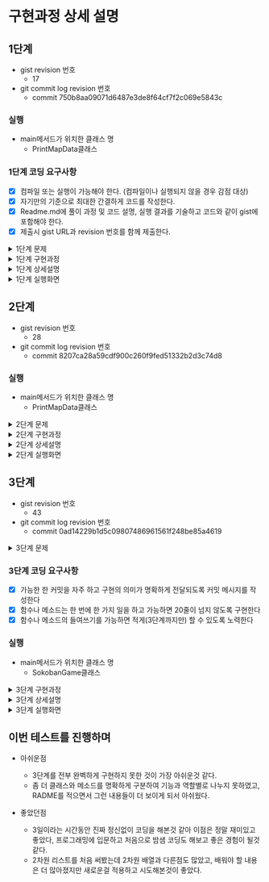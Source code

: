 # 구현과정 상세 설명
## 1단계
 - gist revision 번호
   - 17
 - git commit log revision 번호
   - commit 750b8aa09071d6487e3de8f64cf7f2c069e5843c
 
### 실행
- main메서드가 위치한 클래스 명
  - PrintMapData클래스

### 1단계 코딩 요구사항
- [X] 컴파일 또는 실행이 가능해야 한다. (컴파일이나 실행되지 않을 경우 감점 대상)
- [X] 자기만의 기준으로 최대한 간결하게 코드를 작성한다.
- [X] Readme.md에 풀이 과정 및 코드 설명, 실행 결과를 기술하고 코드와 같이 gist에 포함해야 한다.
- [X] 제출시 gist URL과 revision 번호를 함께 제출한다.

<details>
<summary>1단계 문제</summary>
<div markdown="1">

### 1.내용을 문자열로 넘겨서 처리하는 함수를 작성한다.
```
Stage 1
#####
#OoP#
#####
=====
Stage 2
  #######
###  O  ###
#    o    #
# Oo P oO #
###  o  ###
 #   O  # 
 ########
```
### 2.위 값을 읽어 2차원 배열로 변환 저장한다.
|기호|의미|저장값|
|------|----|------|
|#|벽(Wall)|0|
|O|구멍(Hall)|1|
|o|공(Ball)|2|
|P|플레이어(Player)|3|
|=|스테이지 구분|4|
 
### 3.출력할 내용
아래와 같은 형태로 각 스테이지 정보를 출력한다.
- 플레이어 위치는 배열 [0][0]을 기준으로 처리한다
  - 아래 출력 예시와 상관없이 기준에 맞춰서 얼마나 떨어진지 표시하면 된다
- 스테이지 구분값은 출력하지 않는다
 
```java
Stage 1

#####
#OoP#
#####

가로크기: 5
세로크기: 3
구멍의 수: 1
공의 수: 1
플레이어 위치 (2, 4)

Stage 2

  #######
###  O  ###
#    o    #
# Oo P oO #
###  o  ###
 #   O  # 
 ########

가로크기: 11
세로크기: 7
구멍의 수: 4
공의 수: 4
플레이어 위치 (4, 6)
```
</div>
</details>



<details>
<summary>1단계 구현과정</summary>
<div markdown="1">

### 1.내용을 문자열로 넘겨서 처리하는 함수를 작성한다.
 - [X] map.txt 파일에 저장되어 있는 내용을 문자열로 받는다.
 - [X] Stage의 S와 스테이지 구분 = 를 기준으로 여러 스테이지가 하나의 파일에 있어도 구분 가능
### 2.값을 읽어 2차원 배열로 변환 저장한다.
 - [X] 문자열로 받은 내용을 2차원 배열로 저장한다.
   - 2차원 배열 형태로 저장을 하려다가, 맵마다의 크기가 다른데 그럴때마다 배열을 선언해야 하는 번거로움이 있어 이중리스트로 저장
### 3.아래와 같은 형태로 각 스테이지 정보를 출력한다.
 - [X] 각 위치의 값을 받고, 비교하여 각 스테이지 정보를 출력

</div>
</details>

<details>
<summary>1단계 상세설명</summary>
<div markdown="1">

## 목차
1. [PrintMapData클래스](#PrintMapData클래스)
2. [SokobanMap클래스](#SokobanMap클래스)
3. [MapRepository클래스](#MapRepository클래스)
4. [MapController클래스](#MapController클래스)

## PrintMapData클래스
|메소드명|기능|
|------|----|
|[main](#main메소드)|프로그램의 실행|

## SokobanMap클래스
- 맵이 생성될 때 사용되며, 맵의 정보를 가지고 있다.

|메소드명|기능|
|------|----|
|[getValue](#getValue메소드)| 위치에 따른 map 정보를 가져온다. |
|[printSokobanMap](#printSokobanMap메소드)| 맵을 출력해준다. |

### getValue메소드
```java
private void getValue(int i) {
     for (int k = 0; k < sokobanMaps.get(i).get(0).length(); k++) {
         if (sokobanMaps.get(i).get(0).charAt(k) == 'O') {
             hallCount += 1;
         }
         if (sokobanMaps.get(i).get(0).charAt(k) == 'o') {
             ballCount += 1;
         }
         if (sokobanMaps.get(i).get(0).length() > width) {
             width = sokobanMaps.get(i).get(0).length();
         }
         if (sokobanMaps.get(i).get(0).charAt(k) == 'P') {
             playerX = k + 1;
             playerY = i + 1;
         }
     }
 }
```
- 맵에 위치한 정보들의 위치값을 비교하여 값을 저장한다.
### printSokobanMap메소드
```java
public void printSokobanMap() {
     for (int i = 0; i < sokobanMaps.size(); i++) {
        for (int j = 0; j < sokobanMaps.get(i).size(); j++) {
            System.out.println(sokobanMaps.get(i).get(j));
        }
     }
     System.out.println();
 }
```
- 맵을 2중 for문을 사용하여 출력해 준다.

## MapRepository클래스
- 앞으로의 단계에서 사용된 맵을 저장하는 클래스

|메소드명| 기능            |
|------|---------------|
|[save](#save메소드)| 생성된 맵을 저장하는 기능|
|[printValue](#printValue메소드)| 저장되어 있는 각각의 맵의 값을 출력해준다. |
|[printMap](#printMap메소드)| 저장되어 있는 각각의 맵을 출력해준다. |

### save메소드
```java
private static final Map<Integer, SokobanMap> maps = new HashMap<>();
public void save(SokobanMap mapData) {
     maps.put(sequence, mapData);
     mapData.setMapID(sequence);
     sequence++;
 }
```
- 생성된 맵을 key와 value값으로 저장하여, 추후에 필요할때 사용할 수 있게 만들었다.

### printValue메소드
```java
public void printMap() {
     for (SokobanMap value : maps.values()) {
        System.out.println("Stage " + value.getMapID());
        value.printSokobanMap();
    }
 }
```
- 저장되어 있는 각각의 맵을 출력해준다.
### printMap메소드
```java
public void printMap() {
     for (SokobanMap value : maps.values()) {
        System.out.println("Stage " + value.getMapID());
        value.printSokobanMap();
    }
 }
```
- 저장되어 있는 각각의 맵의 값(정보)를 출력해준다.

## MapController클래스
- 맵을 불러오고 저장하는 역할

|메소드명| 기능                  |
|------|---------------------|
|[readText](#readText메소드)| txt파일에서 데이터를 읽어 오는 기능 |
|[saveMapData](#saveMapData메소드)| sokobanMap맵을 생성하고 저장하는 기능 |
|[getData](#getData메소드)| txt파일에 저장되어있는 stage를 분리해주는 기능 |

### readText메소드
```java
public void readText() {
    String filePath = "map.txt";
    List<List<String>> mapData = new ArrayList<>();
    try {
        BufferedReader buf = new BufferedReader(new FileReader(filePath));
        String line;
        while ((line = buf.readLine()) != null) {
            String[] row = line.split("/r");
            List<String> replaceRow = Arrays.stream(row)
                    .map(s -> s.replace("#", "0"))
                    .map(s -> s.replace("O", "1"))
                    .map(s -> s.replace("o", "2"))
                    .map(s -> s.replace("P", "3"))
                    .map(s -> s.replace("=", "4"))
                    .collect(Collectors.toList());
            mapData.add(replaceRow);
        }
        saveMapData(mapData);
    } catch (Exception ex) {
        System.out.println(ex.getMessage());
    }
 }
```
- map.txt파일을 읽어서 값을 가져온뒤 저장값으로 변경하여 2차원 list에 값을 저장해준다.

### saveMapData메소드
```java
private void saveMapData(List<List<String>> mapData) {
    List<List<String>> saveMap = new ArrayList<>();
    for (List<String> mapDatum : mapData) {
        mapDatum = mapDatum.stream()
              .map(s -> s.replace("0", "#"))
              .map(s -> s.replace("1", "O"))
              .map(s -> s.replace("2", "o"))
              .map(s -> s.replace("3", "P"))
              .map(s -> s.replace("4", "="))
              .collect(Collectors.toList());
        for (int j = 0; j < mapDatum.size(); j++) {
            saveMap = getData(saveMap, mapDatum);
        }
    }
     SokobanMap sokobanMap = new SokobanMap(saveMap);
     mapRepository.save(sokobanMap);
     mapRepository.printValue();
 }
```
- 파일에서 읽어온 값을 받아서 출력 모양으로 변환해 준 다음 저장소에 맵을 저장해준다. 

### getData메소드
```java
private List<List<String>> getData(List<List<String>> saveMap, List<String> mapDatum) {
     for (int j = 0; j < mapDatum.size(); j++) {
        if (mapDatum.get(j).contains("S")) {
            continue;
        }
        if (mapDatum.get(j).contains("=")) {
           SokobanMap sokobanMap = new SokobanMap(saveMap);
           mapRepository.save(sokobanMap);
           saveMap = new ArrayList<>();
           continue;
        }
        List<String> col = mapDatum;
        saveMap.add(col);
     }
     return saveMap;
  }
```
- S와 =(구분값) 을 활용해서 stage를 구분하여 값을 반환해 준다.

</div>
</details>

<details>
<summary>1단계 실행화면</summary>
<div markdown="1">

- Stage 1, 2
   
   ![sokoban – MapController12](https://user-images.githubusercontent.com/78953393/144959065-0fc35600-c78d-461f-8070-e5a7a4f54bb3.png)

- Stage 3, 4

   ![sokoban – MapController34](https://user-images.githubusercontent.com/78953393/144959073-33483774-2210-4ed2-9f79-5bc4fe6e027f.png)

- Stage 5

  ![sokoban – MapController5](https://user-images.githubusercontent.com/78953393/144959081-2f20956e-47ce-40af-bd12-9afa6f978af3.png)

</div>
</details>

## 2단계

- gist revision 번호
   - 28
- git commit log revision 번호
   - commit 8207ca28a59cdf900c260f9fed51332b2d3c74d8

### 실행
- main메서드가 위치한 클래스 명
  - PrintMapData클래스

<details>
<summary>2단계 문제</summary>
<div markdown="1">

### 1단계 스테이지 2의 지도를 읽고 사용자 입력을 받아서 캐릭터를 움직이게 하는 프로그램을 작성하시오. 

### 입력명령
```
- w: 위쪽
- a: 왼쪽
- s: 아래쪽
- d: 오른쪽
- q: 프로그램 종료
```
### 요구사항
- 처음 시작하면 스테이지 2의 지도를 출력한다.
- 간단한 프롬프트 (예: SOKOBAN> )를 표시해 준다.
- 하나 이상의 문자를 입력받은 경우 순서대로 처리해서 단계별 상태를 출력한다.
- 벽이나 공등 다른 물체에 부딪히면 해당 명령을 수행할 수 없습니다 라는 메시지를 출력하고 플레이어를 움직이지 않는다.
 
### 동작예시
```
Stage 2

  #######
###  O  ###
#    o    #
# Oo P oO #
###  o  ###
 #   O  # 
 ########

SOKOBAN> ddzw (엔터)

  #######
###  O  ###
#    o    #
# Oo  PoO #
###  o  ###
 #   O  # 
 ########
 
 D: 오른쪽으로 이동합니다.
 
  #######
###  O  ###
#    o    #
# Oo  PoO #
###  o  ###
 #   O  # 
 ########
 
 D: (경고!) 해당 명령을 수행할 수 없습니다!
 
  #######
###  O  ###
#    o    #
# Oo  PoO #
###  o  ###
 #   O  # 
 ########
 
 Z: (경고!) 해당 명령을 수행할 수 없습니다!
 
  #######
###  O  ###
#    o    #
# Oo  PoO #
###  o  ###
 #   O  # 
 ########
 
 W: 위로 이동합니다.
 
SOKOBAN> q
Bye~
```
 
</div>
</details>
 
 
<details>
<summary>2단계 구현과정</summary>
<div markdown="1">

## 2단계 코딩 요구사항
- [X] 너무 크지 않은 함수 단위로 구현하고 중복된 코드를 줄이도록 노력한다
- [X] 마찬가지로 Readme.md 파일과 작성한 소스 코드를 모두 기존 secret gist에 올려야 한다
- [X] 전역변수의 사용을 자제한다
- [X] 객체 또는 배열을 적절히 활용한다

### 1.처음 시작하면 스테이지 2의 지도를 출력한다.
- [X] 1단계에서 구현한 저장소를 활용해서 출력
### 2.간단한 프롬프트 (예: `SOKOBAN> `)를 표시해 준다.
- [X] System.out.println을 활용하여 명령을 받는 시점에 반복적으로 표시
### 3.하나 이상의 문자를 입력받은 경우 순서대로 처리해서 단계별 상태를 출력한다.
- [X] 사용자로부터 입력받은 명령어를 순차적으로 처리 할 수 있도록 리스트로 받아서 처리
- [X] 정해진 명령어 이외 다른 명령어가 입력 될 경우 예외 처리
### 4.벽이나 공등 다른 물체에 부딪히면 `해당 명령을 수행할 수 없습니다` 라는 메시지를 출력하고 플레이어를 움직이지 않는다.
- [X] ConNotMoveException이라는 예외 클래스를 생성하여, 다른 물체에 부딪히면 예외가 발생하도록 처리
- [X] 커스텀예외를 생성하여, 예외 상황에서 좀 더 명확한 메시지를 받을 수 있도록 처리
### 5.1단계에서 구현한 클래스와 메소드를 최대한 활용
- [X] 1단계에서 구현했던 클래스와 메소드를 최대한 활용하고자 노력하였다.

</div>
</details>

<details>
<summary>2단계 상세설명</summary>
<div markdown="1">

1. [Input클래스](#Input클래스)
2. [MapRepository클래스](#MapRepository클래스)
3. [CanNotMoveException클래스](#CanNotMoveException클래스)
4. [Command클래스](#Command클래스)
5. [CommandController클래스](#CommandController클래스)

## Input클래스
- 입력받고 처리하는 역할

|메소드명| 기능                        |
|------|---------------------------|
|[inputString메소드](#inputString메소드)| 사용자로 부터 입력받는 기능           |
|[splitString메소드](#splitString메소드)| 연결된 명령어를 하나의 명령어로 분리하는 기능 |

### inputString메소드
```java
public List<String> inputString() throws IOException {
    List<String> commandList = new ArrayList<>();
    BufferedReader buf = new BufferedReader(new InputStreamReader(System.in));
    String command = buf.readLine().toLowerCase();
    splitString(command, commandList);
    return commandList;
}
```
- BufferedReader로 명령어를 입력 받는다.

### splitString메소드
```java
private void splitString(String command, List<String> commandList) {
    for (int i = 0; i < command.length(); i++) {
        commandList.add(String.valueOf(command.charAt(i)));
    }
}
```
- 입력받은 명령어를 하나씩 나눠 리스트에 저장해준다.

### MapRepository클래스
- 맵을 저장하는 역할

| 메소드명                            | 기능                           |
|---------------------------------|------------------------------|
| [moveRight메소드](#moveRight메소드) | Player를 오른쪽으로 이동 시킨 후 저장하는 기능|

### moveRight메소드
```java
public void moveRight(int stage) {
    int playerX = maps.get(stage).getPlayerX() - 1;
    int playerY = maps.get(stage).getPlayerY() - 1;
    try {
        if (maps.get(stage).getSokobanMaps().get(playerY).get(0).charAt(playerX + 1) != ' ') {
            throw new CanNotMoveException("D");
        }
        StringBuilder newString = new StringBuilder(maps.get(stage).getSokobanMaps().get(playerY).get(0));
        newString.setCharAt(playerX, ' ');
        newString.setCharAt(playerX + 1, 'P');
        maps.get(stage).getSokobanMaps().get(playerY).remove(0);
        maps.get(stage).getSokobanMaps().get(playerY).add(String.valueOf(newString));
        printMap(stage);
        System.out.println("D: 오른쪽으로 이동합니다.");
    } catch (CanNotMoveException e) {
        printMap(stage);
        System.out.println(e.getMessage());
    }
    System.out.println();
}
```
- 1단계에서 구현했던 Player의 좌표값을 가져와서 변수에 저장한다.
- Player가 이동할 위치에 물체가 있는지 확인 후 물체가 있으면, 예외를 발생시킨다. 없으면 오른쪽으로 움직인다.
- StringBuilder를 사용해서 Player의 기존 위치는 공백으로 이동한 위치는 P로 표시되게 만든다.
- 기존 맵에 있던 데이터를 지우고, Player가 새롭게 이동한 데이터로 맵을 변경한다.

### CanNotMoveException클래스
- 이동불가 예외처리를 위한 역할
```java
public CanNotMoveException(String command) {
    super(command + "(경고!) 해당 명령을 수행할 수 없습니다!");
}
```
- 이동불가 예외 발생 시 입력된 명령어를 매개변수로 받아서 명령 수행불가 문구 출력

### Command클래스
- 명령어를 저장하는 enum타입의 클래스
```java
UP("w", 0),
DOWN("s", 1),
LEFT("a", 2),
RIGHT("d", 3),
EXIT("q", 4);
```
|메소드명| 기능                                                           |
|------|--------------------------------------------------------------|
|[isSameCommand메소드](#isSameCommand메소드)| 입력 받은 명령어가 저장된 명령어와 같은지 구분하는 기능                              |
|[getCommandID메소드](#getCommandID메소드)| 입력 받은 명령어가 저장된 명령어와 동일 할 경우 명령어 ID반환 동일하지 않을 경우 예외를 발생시키는 기능 |

### isSameCommand메소드
```java
public boolean isSameCommand(String inputCommand) {
    return this.inputCommand.equals(inputCommand);
}
```
- 입력받은 명령어가 저장된 명령어와 일치하는지 구분해 준다.

### getCommandID메소드
```java
public static int getCommandID(String command) {
    for (Command i : Command.values()) {
        if (i.isSameCommand(command)) {
            return i.commandID;
        }
    }
    throw new IllegalArgumentException();
}
```
- isSameCommand 메소드의 결과로 반환된 값을 사용하여, true이면 명령어 ID값 반환 false이면 예외를 발생 시킨다.

### CommandController클래스
- 명령어를 처리하는 역할

| 메소드명                                                      | 기능                                  |
|-----------------------------------------------------------|-------------------------------------|
| [createCommendController메소드](#createCommendController메소드) | 명령어에 따라 메소드를 호출하기 위한 컨트롤러를 생성하는 기능  |
| [readCommend메소드](#readCommend메소드)                         | 입력된 명령어를 읽어서 해당 기능을 하는 메소드를 호출하는 기능 |

### createCommendController메소드
```java
private void createCommendController(Map<Integer, Runnable> controllerList, int stage) {
    controllerList.put(0, () -> up(stage)); // w
    controllerList.put(1, () -> down(stage)); // s
    controllerList.put(2, () -> left(stage)); // a
    controllerList.put(3, () -> right(stage)); // d
    controllerList.put(4, this::gameExit); // q
}
```
- if~else문 또는 switch문의 사용을 피하기위해 함수형 인터페이스인 Runnable을 사용
- 명령어의 ID값을 key값으로 실행 메소드를 value값으로 저장되어 있는 Map을 생 

### readCommend메소드
```java
private void readCommend(List<String> commands, Map<Integer, Runnable> controllerList, int stage) {
    for (String command : commands) {
        try {
            controllerList.get(Command.getCommandID(command)).run();
        } catch (IllegalArgumentException e) {
            printErr(stage, command.toUpperCase());
        }
    }
}
```
- 입력받은 명령어를 읽고, 명령어에 해당하는 메소드를 실행해준다.
- 입력값 오류로 인한 예외 발생 시 입력된 내용과 오류문구를 출력해준다.

</div>
</details>

<details>
<summary>2단계 실행화면</summary>
<div markdown="1">

- 실행화면 부터 명령어 z 처리

   <img width="326" alt="2단계 실행화면 z 까지" src="https://user-images.githubusercontent.com/78953393/144993690-752e1cca-20bb-41da-901a-c3d1062308e8.png">

- w와 q 명령어

   <img width="159" alt="2단계 실행화면 wq" src="https://user-images.githubusercontent.com/78953393/144993709-19a00102-f8c8-4941-b3fc-7121e119a791.png">

</div>
</details>

## 3단계
- gist revision 번호
    - 43
- git commit log revision 번호
    - commit 0ad14229b1d5c09807486961561f248be85a4619

<details>
<summary>3단계 문제</summary>
<div markdown="1">

### 소코반 게임 완성하기
> 참고사이트 https://www.cbc.ca/kids/games/play/sokoban

</div>
</details>
 
### 3단계 코딩 요구사항
- [X] 가능한 한 커밋을 자주 하고 구현의 의미가 명확하게 전달되도록 커밋 메시지를 작성한다
- [X] 함수나 메소드는 한 번에 한 가지 일을 하고 가능하면 20줄이 넘지 않도록 구현한다
- [X] 함수나 메소드의 들여쓰기를 가능하면 적게(3단계까지만) 할 수 있도록 노력한다

### 실행
- main메서드가 위치한 클래스 명
  - SokobanGame클래스

<details>
<summary>3단계 구현과정</summary>
<div markdown="1">

### 요구사항
- [X] 난이도를 고려하여 스테이지 1부터 5까지 플레이 가능한 map.txt 파일을 스스로 작성한다.
- [X] 지도 파일 map.txt를 문자열로 읽어서 처리하도록 개선한다.
  - 1단계에서 구현한 MapController 클래스를 활용하여, map.txt파일을 읽어 문자열로 처리
- [X] 처음 시작시 Stage 1의 지도와 프롬프트가 표시된다.
  - 프로그램 시작 시 start() 메소르틑 호출하여 표시해준다.
- [ ] r 명령 입력시 스테이지를 초기화 한다.
  - 아직 구현하지 못했습니다.
- [X] 모든 o를 O자리에 이동시키면 클리어 화면을 표시하고 다음 스테이지로 표시한다.
  - contains 메소드를 활용하여, 맵에 O(구멍) 이 존재하는지 확인하고, 0으로 전부 변경되어 O(구멍) 이 없어지면 스테이지 클리어 식으로 구현
- [X] 주어진 모든 스테이지를 클리어시 축하메시지를 출력하고 게임을 종료한다.
  - map.txt 파일에 존재하는 스테이지를 모두 클리어하면 게임종료.

### 참고: 플레이어 이동조건
- [X] 플레이어는 o를 밀어서 이동할 수 있지만 당길 수는 없다.
- [X] o를 O 지점에 밀어 넣으면 0으로 변경된다.
- [X] 플레이어는 O를 통과할 수 있다.
  - 통과는 가능하나, O를 통과하고 나올때 O이 없어지는 문제 아직 해결중
- [X] 플레이어는 #을 통과할 수 없다.
- [ ] 0 상태의 o를 밀어내면 다시 o와 O로 분리된다.
  - 아직 구현하지 못했습니다.
- [X] 플레이어가 움직일 때마다 턴수를 카운트한다.
- [X] 상자가 두 개 연속으로 붙어있는 경우 밀 수 없다.

</div>
</details>

<details>
<summary>3단계 상세설명</summary>
<div markdown="1">

## 목차
1. [CommandController클래스](#CommandController클래스)
2. [Input클래스](#Input클래스)
3. [MapController클래스](#MapController클래스)
4. [MapRepository클래스](#MapRepository클래스)
5. [PlaySokoban클래스](#PlaySokoban클래스)
6. [SokobanMap클래스](#SokobanMap클래스)
7. [SokobanGame클래스](#SokobanGame클래스)

## CommandController클래스
- 명령어를 관리하는 역할

|메소드명| 기능                                |
|------|-----------------------------------|
|[inputCommand](#inputCommand메소드)| 사용자로부터 입력을 받는 명령어를 컨트롤러로 보내는 기능   |
|[createCommendController](#createCommendController메소드)| 명령어에 맞는 메소드를 호출하기 위해 컨트롤러를 생성해주는 기능 |
|[gameExit](#gameExit메소드)| 게임종료 기능을 가지고 있는 메소드               |
|[readCommend](#readCommend메소드)| 입력받은 명령어를 읽어서 명령어에 맞는 메소드를 호출하는 기능|

### inputCommand메소드
```java
public void inputCommand(int stage) {
    try {
        Map<Integer, Runnable> controllerList = new HashMap<>();
        createCommendController(controllerList, stage);
        Input input = new Input();
        List<String> commands;
        while (!stageCount(stage)) {
            System.out.println();
            System.out.print("SOKOBAN> ");
            commands = input.inputString();
            System.out.println();
            readCommend(commands, controllerList);
        }
    } catch (IOException e) {
        System.out.println(e.getMessage());
    }
}
```
- Input클래스를 생성하여 반복적으로 사용자로부터 입력을 받도록 입력받는 메소드를 호출한다.
- 입력받은 명령어를 readCommend메소드로 전달해준다.

### createCommendController메소드
```java
private void createCommendController(Map<Integer, Runnable> controllerList, int stage) {
    controllerList.put(0, () -> moveUp(stage));
    controllerList.put(1, () -> moveDown(stage));
    controllerList.put(2, () -> moveLeft(stage));
    controllerList.put(3, () -> moveRight(stage));
    controllerList.put(4, this::gameExit);
    controllerList.put(5, () -> resetStage(stage));
}
```
- if~else, switch의 사용을 피하기 위해 함수형 인터페이스인 Runnable을 사용하여 Map에 저장

### gameExit메소드
```java
private void gameExit() {
      System.out.println("Bye~");
      System.exit(0);
  }
```
- Q을 입력받으면 실행
- System.exit를 사용하여 게임 종료 명령어가 입력되면 종료 문구와 함께 프로그램 종료

### readCommend메소드
```java
private void readCommend(List<String> commands, Map<Integer, Runnable> controllerList) {
      for (String command : commands) {
          try {
              controllerList.get(Command.getCommandID(command)).run();
          } catch (IllegalArgumentException e) {
              System.out.println("잘못된입력입니다.");
          }
      }
  }
```
- 입력받은 명령어를 가져와서 Command클래스어 저장되어 있는 명령어와 비교하여, 저장되어 있는 명령어와 일치하면 명령어에 해당되는 메소드를 실행해준다.
- 입력받은 명령어가 일치하지 않으면 Command클래스에서 발생된 예외를 처리하여 오입력 문구를 출력하고 다시 입력을 받는다.

## Input클래스
- 사용자로부터 입력을 받는 역할

|메소드명| 기능                                           |
|------|----------------------------------------------|
|[inputString](#inputString메소드)| 사용자로부터 입력을 받는기능                              |
|[splitString](#splitString메소드)| 사용자로부터 입력받은 문자열을 하나의 문자 단위로 잘라 리스트에 저장해주는 기능 |

### inputString메소드
```java
public List<String> inputString() throws IOException {
      List<String> commandList = new ArrayList<>();
      BufferedReader buf = new BufferedReader(new InputStreamReader(System.in));
      String command = buf.readLine().toLowerCase();
      splitString(command, commandList);
      return commandList;
  }
```
- BufferedReader를 사용해서 사용자로부터 문자열 단위로 입력을 받고 입력받은 내용을 splitString메소드로 넘겨준다.
### splitString메소드
```java
private void splitString(String command, List<String> commandList) {
      for (int i = 0; i < command.length(); i++) {
          commandList.add(String.valueOf(command.charAt(i)));
      }
  }
```
- 문자열 단위로 입력받은 내용을 문자 단위로 리스트에 저장해준다.
- 연속적인 명령어를 처리하기 위해 사용되는 메소드


## MapController클래스
- map.txt에 저장되어 있는 내용을 처리하는 역할

|메소드명| 기능                                           |
|------|----------------------------------------------|
|[readText](#readText메소드)| 사용자로부터 입력을 받는기능                              |
|[saveMapData](#saveMapData메소드)| 사용자로부터 입력받은 문자열을 하나의 문자 단위로 잘라 리스트에 저장해주는 기능 |
|[getData](#getData메소드)| 사용자로부터 입력받은 문자열을 하나의 문자 단위로 잘라 리스트에 저장해주는 기능 |

### readText메소드
```java
public void readText() {
    String filePath = "map.txt";
    List<List<String>> mapData = new ArrayList<>();
    try {
        BufferedReader buf = new BufferedReader(new FileReader(filePath));
        String line;
        while ((line = buf.readLine()) != null) {
            String[] row = line.split("/r");
            List<String> replaceRow = Arrays.stream(row)
                    .map(s -> s.replace("#", "0"))
                    .map(s -> s.replace("O", "1"))
                    .map(s -> s.replace("o", "2"))
                    .map(s -> s.replace("P", "3"))
                    .map(s -> s.replace("=", "4"))
                    .collect(Collectors.toList());
            mapData.add(replaceRow);
        }
        saveMapData(mapData);
    } catch (IOException ex) {
        System.out.println(ex.getMessage());
    }
}
```
- map.txt 파일에 작성되어 있는 내용을 FileReader를 사용해 읽고, .map을 활용해 저장값으로 변환해준다.
### saveMapData메소드
```java
private void saveMapData(List<List<String>> mapData) throws IOException {
    List<List<String>> saveMap = new ArrayList<>();
    for (List<String> mapDatum : mapData) {
        mapDatum = mapDatum.stream()
                .map(s -> s.replace("0", "#"))
                .map(s -> s.replace("1", "O"))
                .map(s -> s.replace("2", "o"))
                .map(s -> s.replace("3", "P"))
                .map(s -> s.replace("4", "="))
                .collect(Collectors.toList());
        for (int j = 0; j < mapDatum.size(); j++) {
            saveMap = getData(saveMap, mapDatum);
        }
    }
    SokobanMap sokobanMap = new SokobanMap(saveMap);
    mapRepository.save(sokobanMap);
    PlaySokoban playSokoban = new PlaySokoban();
    playSokoban.start();
}
```
- 저장값으로 저장되어 있는 내용을 가져와서 출력값으로 변환해준뒤 SokobanMap을 생성한다.
- SokobanMap을 생성한 뒤 mapRepository에 저장해준다.

### getData메소드
```java
private List<List<String>> getData(List<List<String>> saveMap, List<String> mapDatum) {
    for (int j = 0; j < mapDatum.size(); j++) {
        if (mapDatum.get(j).contains("S")) {
            continue;
        }
        if (mapDatum.get(j).contains("=")) {
            SokobanMap sokobanMap = new SokobanMap(saveMap);
            mapRepository.save(sokobanMap);
            saveMap = new ArrayList<>();
            continue;
        }
        List<String> col = mapDatum;
        saveMap.add(col);
    }
    return saveMap;
}
```
- map.txt에 저장되어 있는 값을 S와 =로 Stage별로 구분하여 리스트에 저장하고 반환해준다.
- contains을 활용해 해당 문자열에 S와 =가 있는지 구별한 후 각각 저장


## MapRepository클래스
- 맵을 저장하고, 저장된 맵을 활용하는 역할

|메소드명| 기능                                       |
|------|------------------------------------------|
|[save](#save메소드)| hashMap에 SokobanMap객체를 저장하는 기능           |
|[printMap](#printMap메소드)| 현재 진행중인 Stage의 맵을 출력해주는 기능               |
|[clearGame](#clearGame메소드)| 현재 진행중인 Stage의 클리어 유무를 판단해주는 기능          |
|[moveRight](#moveRight메소드)| Player를 오른쪽으로 이동시키는 메소드 (왼쪽으로 이동은 오른쪽의 반대) |
|[isRightObstacle](#isRightObstacle메소드)| Player가 오른쪽으로 이동할때 장애물 유무 판단을 해주는 기능     |
|[moveRightBall](#moveRightBall메소드)| 공을 오른쪽으로 이동시키는 기능      |
|[moveDown](#moveDown메소드)| Player를 아래쪽으로 이동시키는 기능 (위로 이동은 아래의 반대)   |
|[moveDownBall](#moveDownBall메소드)| 공을 아래쪽으로 이동시키는 기능                        |

### save메소드
```java
public void save(SokobanMap mapData) {
      maps.put(sequence, mapData);
      mapData.setMapID(sequence);
      sequence++;
  }
```
- hashMap에 int로 되어있는 키값과, SokobanMap객체로 되어있는 value값을 저장해준다.
### printMap메소드
```java
public void printMap(int stage) {
      System.out.println("Stage " + (maps.get(stage).getMapID() + 1));
      System.out.println();
      maps.get(stage).setValue();
      maps.get(stage).printSokobanMap();
      clearGame(stage);
      maps.get(stage).count();
      System.out.println();
  }
```
- 현재 진행중인 Stage의 맵을 출력해준다.
### clearGame메소드
```java
private void clearGame(int stage) {
    if (maps.get(stage).gameClear()) {
        System.out.println("빠밤! Stage " + (stage + 1) + "클리어!");
        maps.get(stage).count();
        System.out.println();
        int nextStage = stage + 1;
        CommandController commandController = new CommandController();
        try {
            maps.get(nextStage).printSokobanMap();
            maps.get(nextStage).setValue();
        } catch (NullPointerException e) {
            System.out.println("전체 게임을 클리어하셨습니다!");
            System.out.println("축하드립니다!");
            System.exit(0);
        }
        commandController.saveCommand(nextStage);
    }
}
```
- gameClear메소드를 활용해서 게임 클리어 유무를 판단하여, 클리어시 클리어 문구를 출력해준다.
### moveRight메소드
```java
public void moveRight(int stage) {
    int playerX = maps.get(stage).getPlayerX() - 1;
    int playerY = maps.get(stage).getPlayerY() - 1;
    try {
        isRightObstacle(stage, playerX, playerY);
        printMap(stage);
    } catch (StringIndexOutOfBoundsException e) {
        printMap(stage);
    }
    System.out.println();
}
```
- Player의 좌표를 받아와서 Player의 위치를 오른쪽으로 이동해준다.
### isRightObstacle메소드
```java
private void isRightObstacle(int stage, int playerX, int playerY) {
    char firstChar = maps.get(stage).getSokobanMaps().get(playerY).get(0).charAt(playerX + 1);
    char secondChar = maps.get(stage).getSokobanMaps().get(playerY).get(0).charAt(playerX + 2);
    if (firstChar == '#') {
        throw new StringIndexOutOfBoundsException();
    }
    if (firstChar == 'o' && secondChar != '#' && secondChar != 'o') {
        moveRightBall(stage, playerX, playerY);
    }
    if (firstChar == ' ') {
        StringBuilder newString = new StringBuilder(maps.get(stage).getSokobanMaps().get(playerY).get(0));
        newString.setCharAt(playerX, ' ');
        newString.setCharAt(playerX + 1, 'P');
        maps.get(stage).getSokobanMaps().get(playerY).set(0, String.valueOf(newString));
    }
    if (firstChar == '0' && secondChar != '#') {
        StringBuilder newString = new StringBuilder(maps.get(stage).getSokobanMaps().get(playerY).get(0));
        newString.setCharAt(playerX, ' ');
        newString.setCharAt(playerX + 1, 'P');
        newString.setCharAt(playerX + 2, 'o');
        maps.get(stage).getSokobanMaps().get(playerY).set(0, String.valueOf(newString));
    }
}
```
- '#', 'o', '0' 등 장애물을 유무를 판단하여 이동, 변경, 옯기는 기능을 실행한다.
### moveRightBall메소드
```java
private void moveRightBall(int stage, int playerX, int playerY) {
    StringBuilder newString = new StringBuilder(maps.get(stage).getSokobanMaps().get(playerY).get(0));
    if (maps.get(stage).getSokobanMaps().get(playerY).get(0).charAt(playerX + 2) == 'O') {
        newString.setCharAt(playerX + 2, '0');
    }
    if (maps.get(stage).getSokobanMaps().get(playerY).get(0).charAt(playerX + 1) == 'o'
            && maps.get(stage).getSokobanMaps().get(playerY).get(0).charAt(playerX + 2) != 'O') {
        newString.setCharAt(playerX + 2, 'o');
    }
    newString.setCharAt(playerX, ' ');
    newString.setCharAt(playerX + 1, 'P');
    maps.get(stage).getSokobanMaps().get(playerY).set(0, String.valueOf(newString));
}
```
- Player앞에 공이 있는지 확인한 후 공을 오른쪽으로 이동시켜 준다.
### moveDown메소드
```java
public void moveDown(int stage) {
    int playerX = maps.get(stage).getPlayerX() - 1;
    int playerY = maps.get(stage).getPlayerY() - 1;
    char firstChar = maps.get(stage).getSokobanMaps().get(playerY + 1).get(0).charAt(playerX);
    try {
        if (firstChar == '#') {
            throw new CanNotMoveException();
        }
        if (firstChar == 'o') {
            moveDownBall(stage, playerX, playerY);
        }
        StringBuilder newString = new StringBuilder(maps.get(stage).getSokobanMaps().get(playerY + 1).get(0));
        StringBuilder oldString = new StringBuilder(maps.get(stage).getSokobanMaps().get(playerY).get(0));
        newString.setCharAt(playerX, 'P');
        oldString.setCharAt(playerX, ' ');
        maps.get(stage).getSokobanMaps().get(playerY + 1).set(0, String.valueOf(newString));
        maps.get(stage).getSokobanMaps().get(playerY).set(0, String.valueOf(oldString));
        printMap(stage);
      } catch (CanNotMoveException e) {
            printMap(stage);
      }
        System.out.println();
  }
```
- StringBuilder를 사용해 문자열에 위치한 문자를 변경해줌으로써 Player가 이동되게끔 만들어준다.
- Player의 y좌표 값을 받아와서 이동할 좌표에 존재하는 장애물 등을 파악한 후 이동한다.
### moveDownBall메소드
```java
private void moveDownBall(int stage, int playerX, int playerY) {
      StringBuilder newString = new StringBuilder(maps.get(stage).getSokobanMaps().get(playerY + 2).get(0));
      if (maps.get(stage).getSokobanMaps().get(playerY + 2).get(0).charAt(playerX) == 'O') {
          newString.setCharAt(playerX, '0');
      }
      if (maps.get(stage).getSokobanMaps().get(playerY + 1).get(0).charAt(playerX) == 'o'
              && maps.get(stage).getSokobanMaps().get(playerY + 2).get(0).charAt(playerX) != 'O') {
          newString.setCharAt(playerX, 'o');
      }
      maps.get(stage).getSokobanMaps().get(playerY + 2).set(0, String.valueOf(newString));
  }
```
- Player의 앞에 좌표를 받아서 공이 위치하는지 확인 후 위치하면 공을 아래쪽으로 이동시킨다.

## PlaySokoban클래스
- 게임 start 역할

|메소드명| 기능                  |
|------|---------------------|
|[start](#start메소드)| 게임 시작 첫 화면을 출력하는 기능 |

### start메소드
```java
public void start() {
    CommandController cc = new CommandController();
    System.out.println("소코반의 세계에 오신 것을 환영합니다!");
    System.out.println("^오^");
    System.out.println();
    cc.printerMap(0);
    cc.saveCommand(0);
}
```
- 첫 시작 화면을 출력해주고, 명령어를 입력받는 메소드를 호출해준다.

## SokobanMap클래스
- SokobanMap에 필요한 내용을 저장

|메소드명| 기능                             |
|------|--------------------------------|
|[restStage](#restStage메소드)| stage를 리셋해주는 기능                |
|[gameClearCheck](#gameClearCheck메소드)| stage클리어 조건을 확인하고 결과를 반환해주는 기능 |
|[printSokobanMap](#printSokobanMap메소드)| stage의 맵을 출력해주는 기능             |
|[count](#count메소드)| 현재 Stage의 턴수를 출력해주는 기능         |

### restStage메소드
```java
public List<List<String>> resetStage() {
      System.out.println((getMapID() + 1) + " Stage초기화");
      return saveMap;
  }
```
- 현재 stage를 초기화 해주는 기능
- 처음 SokobanMap이 생생될때 SokobanMap을 일반 맵과 세이브 맵으로 각각 저장해서 resetStage메소드가 호출되면 saveMap을 반환해 초기화
- 위에 방식을 생각하여, 메소드를 작성하고 실행해 봤지만 초기화가 안되서, 다른 방안을 생각중
### gameClearCheck메소드
```java
private boolean gameClearCheck(int i) {
    for (int j = 0; j < sokobanMaps.get(i).size(); j++) {
        if (sokobanMaps.get(i).get(j).contains("O")) {
            return true;
        }
    }
    return false;
}
```
- contains를 사용해서 구멍을 체크한 후 해당 맵에 구멍이 없을 경우 Stage클리어로 간주하여, Stage클리어 유무를 체크해준다.
### printSokobanMap메소드
```java
public void printSokobanMap() {
    for (List<String> sokobanMap : sokobanMaps) {
        for (String s : sokobanMap) {
            System.out.println(s);
        }
    }
    System.out.println();
}
```
- 현재 Stage의 맵 상태를 출력해준다.
### count메소드
```java
public void count() {
    count++;
    System.out.println("턴수:" + count);
}
```
- 명령어가 실행될때 마다 count메소드를 호출하고, 메소드가 호출될때 count수를 올려서 현재 Stage의 턴수를 체크하여 반환해준다.

## SokobanGame클래스
- 프로그램을 실행하는 역할

|메소드명| 기능            |
|------|---------------|
|[main](#main메소드)| 프로그램을 실행하는 기능 |

### main메소드
```java
public static void main(String[] args) {
      MapController mapController = new MapController();
      mapController.readText();
  }
```
- 소코반 게임을 위한 맵을 읽는 클래스를 생성하고 메소드를 호출해 준다.
</div>
</details>

<details>
<summary>3단계 실행화면</summary>
<div markdown="1">

## 플레이 영상

https://user-images.githubusercontent.com/78953393/145208349-75da2e7f-7966-4d97-9154-564e33a7053f.mp4

- 터미널에서 실행하면 예외발생 시 예외처리가 잘 안되는 문제점이 있는데, 왜 그러는지 아직 찾지 못했습니다.

</div>
</details>

## 이번 테스트를 진행하며
- 아쉬운점
  - 3단계를 전부 완벽하게 구현하지 못한 것이 가장 아쉬운것 같다.
  - 좀 더 클래스와 메소드를 명확하게 구분하여 기능과 역할별로 나누지 못하였고, RADME를 적으면서 그런 내용들이 더 보이게 되서 아쉬웠다.

- 좋았던점
  - 3일이라는 시간동안 진짜 정신없이 코딩을 해본것 같아 이점은 정말 재미있고 좋았다, 프로그래밍에 입문하고 처음으로 밤샘 코딩도 해보고 좋은 경험이 될것같다.
  - 2차원 리스트를 처음 써봤는데 2차원 배열과 다른점도 많았고, 배워야 할 내용은 더 많아졌지만 새로운걸 적용하고 시도해본것이 좋았다.
